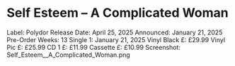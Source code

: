 # Self Esteem – A Complicated Woman

Label: Polydor
Release Date: April 25, 2025
Announced: January 21, 2025
Pre-Order Weeks: 13
Single 1: January 21, 2025
Vinyl Black £: £29.99
Vinyl Pic £: £25.99
CD 1 £: £11.99
Cassette £: £10.99
Screenshot: Self_Esteem__A_Complicated_Woman.png